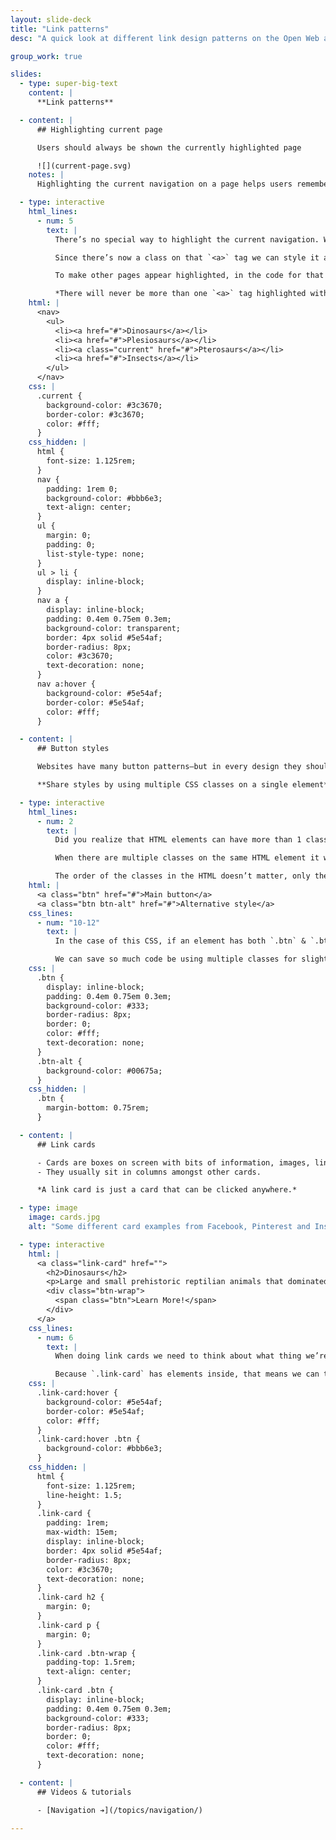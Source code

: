 ```yaml
---
layout: slide-deck
title: "Link patterns"
desc: "A quick look at different link design patterns on the Open Web and how to code them."

group_work: true

slides:
  - type: super-big-text
    content: |
      **Link patterns**

  - content: |
      ## Highlighting current page

      Users should always be shown the currently highlighted page

      ![](current-page.svg)
    notes: |
      Highlighting the current navigation on a page helps users remember where they are; if they’re distracted or have trouble remembering things this is a clear indicator of their location on the website.

  - type: interactive
    html_lines:
      - num: 5
        text: |
          There’s no special way to highlight the current navigation. We solve the problem by putting a class onto the `<a>` tag in the navigation that represents the current page.

          Since there’s now a class on that `<a>` tag we can style it a little differently from the other links.

          To make other pages appear highlighted, in the code for that page, we move the `.current` class to the appropriate link.

          *There will never be more than one `<a>` tag highlighted with the `.current` class in one HTML file.*
    html: |
      <nav>
        <ul>
          <li><a href="#">Dinosaurs</a></li>
          <li><a href="#">Plesiosaurs</a></li>
          <li><a class="current" href="#">Pterosaurs</a></li>
          <li><a href="#">Insects</a></li>
        </ul>
      </nav>
    css: |
      .current {
        background-color: #3c3670;
        border-color: #3c3670;
        color: #fff;
      }
    css_hidden: |
      html {
        font-size: 1.125rem;
      }
      nav {
        padding: 1rem 0;
        background-color: #bbb6e3;
        text-align: center;
      }
      ul {
        margin: 0;
        padding: 0;
        list-style-type: none;
      }
      ul > li {
        display: inline-block;
      }
      nav a {
        display: inline-block;
        padding: 0.4em 0.75em 0.3em;
        background-color: transparent;
        border: 4px solid #5e54af;
        border-radius: 8px;
        color: #3c3670;
        text-decoration: none;
      }
      nav a:hover {
        background-color: #5e54af;
        border-color: #5e54af;
        color: #fff;
      }

  - content: |
      ## Button styles

      Websites have many button patterns—but in every design they should look consistent

      **Share styles by using multiple CSS classes on a single element**

  - type: interactive
    html_lines:
      - num: 2
        text: |
          Did you realize that HTML elements can have more than 1 class? It’s crazy.

          When there are multiple classes on the same HTML element it will get all the CSS from **both** classes applied to it.

          The order of the classes in the HTML doesn’t matter, only the order of the CSS code. That means that the CSS class code that’s further down the CSS file is the one that overwrites.
    html: |
      <a class="btn" href="#">Main button</a>
      <a class="btn btn-alt" href="#">Alternative style</a>
    css_lines:
      - num: "10-12"
        text: |
          In the case of this CSS, if an element has both `.btn` & `.btn-alt` it will get all the CSS from the basic `.btn` class but the `background-color` will be overwritten by `.btn-alt` to be slightly different.

          We can save so much code be using multiple classes for slight variations of a pattern.
    css: |
      .btn {
        display: inline-block;
        padding: 0.4em 0.75em 0.3em;
        background-color: #333;
        border-radius: 8px;
        border: 0;
        color: #fff;
        text-decoration: none;
      }
      .btn-alt {
        background-color: #00675a;
      }
    css_hidden: |
      .btn {
        margin-bottom: 0.75rem;
      }

  - content: |
      ## Link cards

      - Cards are boxes on screen with bits of information, images, links etc.
      - They usually sit in columns amongst other cards.

      *A link card is just a card that can be clicked anywhere.*

  - type: image
    image: cards.jpg
    alt: "Some different card examples from Facebook, Pinterest and Instagram"

  - type: interactive
    html: |
      <a class="link-card" href="">
        <h2>Dinosaurs</h2>
        <p>Large and small prehistoric reptilian animals that dominated Earth.</p>
        <div class="btn-wrap">
          <span class="btn">Learn More!</span>
        </div>
      </a>
    css_lines:
      - num: 6
        text: |
          When doing link cards we need to think about what thing we’re hovering on—in this case it’s `.link-card` itself.

          Because `.link-card` has elements inside, that means we can target those elements when `.link-card` is hovered. By using CSS like this we can hover anywhere on a larger box and make elements inside that box change style.
    css: |
      .link-card:hover {
        background-color: #5e54af;
        border-color: #5e54af;
        color: #fff;
      }
      .link-card:hover .btn {
        background-color: #bbb6e3;
      }
    css_hidden: |
      html {
        font-size: 1.125rem;
        line-height: 1.5;
      }
      .link-card {
        padding: 1rem;
        max-width: 15em;
        display: inline-block;
        border: 4px solid #5e54af;
        border-radius: 8px;
        color: #3c3670;
        text-decoration: none;
      }
      .link-card h2 {
        margin: 0;
      }
      .link-card p {
        margin: 0;
      }
      .link-card .btn-wrap {
        padding-top: 1.5rem;
        text-align: center;
      }
      .link-card .btn {
        display: inline-block;
        padding: 0.4em 0.75em 0.3em;
        background-color: #333;
        border-radius: 8px;
        border: 0;
        color: #fff;
        text-decoration: none;
      }

  - content: |
      ## Videos & tutorials

      - [Navigation ➔](/topics/navigation/)

---
```

